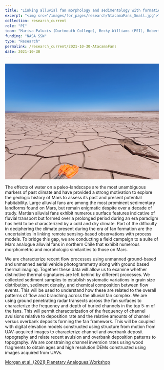```yaml
---
title: "Linking alluvial fan morphology and sedimentology with formation processes via martian analog studies in the AtacamaDesert, Chile"
excerpt: "<img src='/images/for_pages/research/AtacamaFans_Small.jpg'>"
collection: research_current
role: "PI"
team: "Marisa Palucis (Dartmouth College), Becky Williams (PSI), Robert Craddock (Smithsonian)"
funding: "NASA SSW"
type: "Research"
permalink: /research_current/2021-10-30-AtacamaFans
date: 2021-10-30
---
```


<img src='/images/for_pages/research/AtacamaFans.jpg'>

The effects of water on a paleo-landscape are the most unambiguous markers of past climate and have provided a strong motivation to explore the geologic history of Mars to assess its past and present potential habitability. Large alluvial fans are among the most prominent sedimentary landforms found on Mars, but remain enigmatic despite over a decade of study. Martian alluvial fans exhibit numerous surface features indicative of fluvial transport but formed over a prolonged period during an era paradigm has held to be characterized by a cold and dry climate. Part of the difficulty in deciphering the climate present during the era of fan formation are the uncertainties in linking remote sensing-based observations with process models. To bridge this gap, we are conducting a field campaign to a suite of Mars analogue alluvial fans in northern Chile that exhibit numerous morphometric and morphologic similarities to those on Mars.

We are characterize recent flow processes using unmanned ground-based and unmanned aerial vehicle photogrammetry along with ground based thermal imaging. Together these data will allow us to examine whether distinctive thermal signatures are left behind by different processes. We collected sediment samples to establish systematic variations in grain size distribution, sediment density, and chemical composition between flow events. This will be used to understand how these are related to the overall patterns of flow and branching across the alluvial fan complex. We are using ground penetrating radar transects across the fan surfaces to characterize the frequency and depth of buried channels in the top 5-m of the fans. This will permit characterization of the frequency of channel avulsions relative to deposition rate and the relative amounts of channel versus overbank deposits forming the fan framework. This will be coupled with digital elevation models constructed using structure from motion from UAV-acquired images to characterize channel and overbank deposit topography and relate recent avulsion and overbank deposition patterns to topography. We are constraining channel inversion rates using wood fragments to obtain ages and high resolution DEMs constructed using images acquired from UAVs.

[Morgan et al. (2021) Planetary Analogues Workshop](https://www.hou.usra.edu/meetings/terrestrialanalogs2021/pdf/8073.pdf)